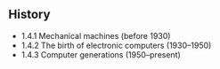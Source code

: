## **History**

* 1.4.1 Mechanical machines (before 1930)
* 1.4.2 The birth of electronic computers (1930–1950)
* 1.4.3 Computer generations (1950–present)
